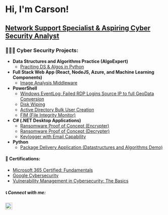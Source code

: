 <h1>Hi, I'm Carson! 
 
  <h2> <a href="https://www.linkedin.com/in/carsonraylittrell/">Network Support Specialist & Aspiring Cyber Security Analyst</a>

<h3>👨🏼‍💻 Cyber Security Projects:</h2>

- <b>Data Structures and Algorithms Practice (AlgoExpert)</b>
  - [Praciting DS & Algos in Python]()
- <b>Full Stack Web App (React, NodeJS, Azure, and Machine Learning Components)</b>
  - [Image Analysis Middleware]() 
- <b>PowerShell</b>
  - [Windows EventLog: Failed RDP Logins Source IP to full GeoData Conversion]()
  - [Disk Wiping](https://github.com/CarsonLittrell/Diskwipe)
  - [Active Directory Bulk User Creation]()
  - [FIM (File Integrity Monitor)]()
- <b>C# (.NET Desktop Applications)</b>
  - [Ransomware Proof of Concept (Encrypter)]()
  - [Ransomware Proof of Concept (Decrypter)]()
  - [Keylogger with Email Capability]()
- <b>Python</b>
  - [Package Delivery Application (Datastructures and Algorithms Demo)]()
 
 <h4>📄 Certifications:</h2>

- [Microsoft 365 Certified: Fundamentals](https://learn.microsoft.com/en-us/users/carsonlittrell-6296/credentials/742a7dc964ce712d?ref=https%3A%2F%2Fwww.linkedin.com%2F)
- [Google Cybersecurity](https://www.coursera.org/account/accomplishments/professional-cert/EAKTRW884FUN)
- [Vulnerability Management in Cybersecurity: The Basics](https://www.linkedin.com/learning/certificates/2f7bf76d89ab3b9008b69da940e32adbbbcfe1f7b9db8ef9c829b25b8eb23e5e)


<h5>📞 Connect with me:</h2>

[<img align="left" alt="JoshMadakor | LinkedIn" width="22px" src="https://cdn.jsdelivr.net/npm/simple-icons@v3/icons/linkedin.svg" />][linkedin]

[linkedin]: https://www.linkedin.com/in/carsonraylittrell/

<!--
**joshmadakor1/joshmadakor1** is a ✨ _special_ ✨ repository because its `README.md` (this file) appears on your GitHub profile.

Here are some ideas to get you started:

- 🔭 I’m currently working on ...
- 🌱 I’m currently learning ...
- 👯 I’m looking to collaborate on ...
- 🤔 I’m looking for help with ...
- 💬 Ask me about ...
- 📫 How to reach me: ...
- 😄 Pronouns: ...
- ⚡ Fun fact: ...
-->
